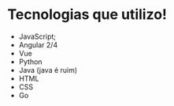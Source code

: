 # Tecnologias que utilizo! 
- JavaScript;
- Angular 2/4
- Vue
- Python
- Java (java é ruim)
- HTML
- CSS
- Go